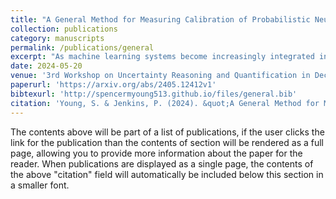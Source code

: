 ```yaml
---
title: "A General Method for Measuring Calibration of Probabilistic Neural Regressors"
collection: publications
category: manuscripts
permalink: /publications/general
excerpt: "As machine learning systems become increasingly integrated into real-world applications, accurately representing uncertainty is crucial for enhancing their robustness and reliability. Neural networks are effective at fitting high-dimensional probability distributions but often suffer from poor calibration, leading to overconfident predictions. In the regression setting, we find that existing metrics for quantifying model calibration, such as Expected Calibration Error (ECE) and Negative Log Likelihood (NLL), introduce bias, require parametric assumptions, and suffer from information theoretic bounds on their estimating power. We propose a new approach using conditional kernel mean embeddings to measure calibration discrepancies without these shortcomings. Preliminary experiments on synthetic data demonstrate the method's potential, with future work planned for more complex applications."
date: 2024-05-20
venue: '3rd Workshop on Uncertainty Reasoning and Quantification in Decision Making (KDD)'
paperurl: 'https://arxiv.org/abs/2405.12412v1'
bibtexurl: 'http://spencermyoung513.github.io/files/general.bib'
citation: 'Young, S. & Jenkins, P. (2024). &quot;A General Method for Measuring Calibration of Probabilistic Neural Regressors.&quot; <i>3rd Workshop on Uncertainty Reasoning and Quantification in Decision Making (KDD)</i>.'
---
```

The contents above will be part of a list of publications, if the user clicks the link for the publication than the contents of section will be rendered as a full page, allowing you to provide more information about the paper for the reader. When publications are displayed as a single page, the contents of the above "citation" field will automatically be included below this section in a smaller font.
